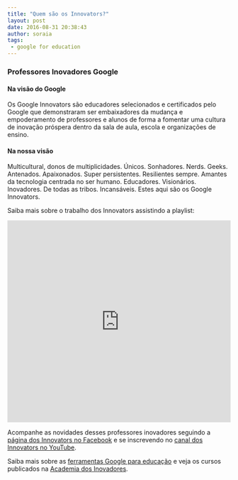 ```yaml
---
title: "Quem são os Innovators?"
layout: post
date: 2016-08-31 20:38:43
author: soraia
tags: 
 - google for education
---
```


### Professores Inovadores Google

#### Na visão do Google

Os Google Innovators são educadores selecionados e certificados pelo Google que demonstraram ser embaixadores da mudança e empoderamento de professores e alunos de forma a fomentar uma cultura de inovação próspera dentro da sala de aula, escola e organizações de ensino.

#### Na nossa visão

Multicultural, donos de multiplicidades. Únicos. Sonhadores. Nerds. Geeks. Antenados. Apaixonados. Super persistentes. Resilientes sempre. Amantes da tecnologia centrada no ser humano. Educadores. Visionários. Inovadores. De todas as tribos. Incansáveis. Estes aqui são os Google Innovators.

Saiba mais sobre o trabalho dos Innovators assistindo a playlist:

<iframe 
  width="100%" 
  height="455" 
  src="https://www.youtube.com/embed/Od8ODCb21jc?list=PLBXpnsR1Z9bAqBO2VEi4eT5L0dkJO_YMq&amp;showinfo=0" 
  frameborder="0" 
  allowfullscreen>
</iframe>

Acompanhe as novidades desses professores inovadores seguindo a [página dos Innovators no Facebook](https://www.facebook.com/innovatorsbr/) e se inscrevendo no [canal dos Innovators no YouTube](https://www.youtube.com/channel/UCC_3J1-F5Jj9t0dikFSS5bw).

Saiba mais sobre as [ferramentas Google para educação](http://professoragoogle.com.br/produtos/ferramentas-do-google-for-education/) e veja os cursos publicados na [Academia dos Inovadores](https://academiadosinovadores.com.br).